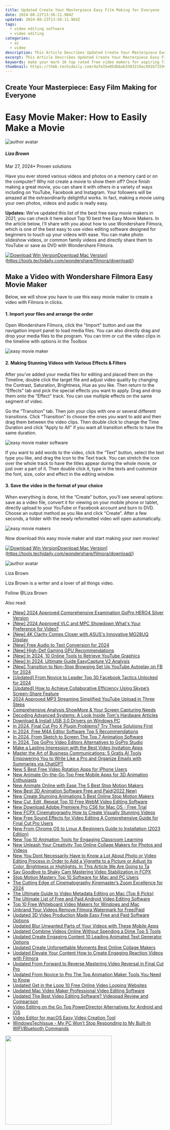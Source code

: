 ```yaml
---
title: Updated Create Your Masterpiece Easy Film Making for Everyone
date: 2024-08-22T13:56:11.984Z
updated: 2024-08-23T13:56:11.984Z
tags: 
  - video editing software
  - video editing
categories: 
  - ai
  - video
description: This Article Describes Updated Create Your Masterpiece Easy Film Making for Everyone
excerpt: This Article Describes Updated Create Your Masterpiece Easy Film Making for Everyone
keywords: make your mark 16 top rated free video makers for aspiring filmmakers,reaction video made easy mastering filmora for beginners,follow easy steps below to create your masterpiece now,create your masterpiece easy film making for everyone,elevate your storytelling easy video creation with ezvid on mac,create a blockbuster easy movie making for everyone,make your own movie masterpiece a fun and easy guide for kids
thumbnail: https://thmb.techidaily.com/4a7e35e05dbbab3383219ac491b7159c730c023be090a3ce22bfc91cc23bb5f7.jpg
---
```


## Create Your Masterpiece: Easy Film Making for Everyone

# Easy Movie Maker: How to Easily Make a Movie

![author avatar](https://lh5.googleusercontent.com/-AIMmjowaFs4/AAAAAAAAAAI/AAAAAAAAABc/Y5UmwDaI7HU/s250-c-k/photo.jpg)

##### Liza Brown

 Mar 27, 2024• Proven solutions

Have you ever stored various videos and photos on a memory card or on the computer? Why not create a movie to show them off? Once finish making a great movie, you can share it with others in a variety of ways including on YouTube, Facebook and Instagram. Your followers will be amazed at the extraordinarily delightful works. In fact, making a movie using your own photos, videos and audio is really easy.

 **Updates:** We’ve updated this list of the best free easy movie makers in 2021, you can check it here about Top 10 best free Easy Movie Makers. In the article below, I’ll share with you about how to use Wondershare Filmora, which is one of the best easy to use video editing software designed for beginners to touch up your videos with ease. You can make photo slideshow videos, or common family videos and directly share them to YouTube or save as DVD with Wondershare Filmora.

[![Download Win Version](https://images.wondershare.com/filmora/guide/download-btn-win.jpg)](https://tools.techidaily.com/wondershare/filmora/download/)[Download Mac Version](https://images.wondershare.com/filmora/guide/download-btn-mac.jpg)](https://tools.techidaily.com/wondershare/filmora/download/)

## Make a Video with Wondershare Filmora Easy Movie Maker

Below, we will show you have to use this easy movie maker to create a video with Filmora in clicks.

#### 1\.  Import your files and arrange the order

Open Wondershare Filmora, click the "Import" button and use the navigation import panel to load media files. You can also directly drag and drop your media files to the program. You can trim or cut the video clips in the timeline with options in the Toolbox

![easy movie maker](https://images.wondershare.com/filmora/article-images/video-editor-main-interface-1.jpg)

#### 2\.  Making Stunning Videos with Various Effects & Filters

After you’ve added your media files for editing and placed them on the Timeline, double click the target file and adjust video quality by changing the Contrast, Saturation, Brightness, Hue as you like. Then return to the “Effects” tab and pick the special effects you want to apply. Drag and drop them onto the “Effect” track. You can use multiple effects on the same segment of video.

Go the “Transition” tab. Then join your clips with one or several different transitions. Click “Transition” to choose the ones you want to add and then drag them between the video clips. Then double click to change the Time Duration and click "Apply to All" if you want all transition effects to have the same duration.

![easy movie maker software](https://images.wondershare.com/filmora/article-images/adjust-the-effects.jpg)

If you want to add words to the video, click the “Text” button, select the text type you like, and drag the icon to the Text track. You can stretch the icon over the whole track to have the titles appear during the whole movie, or just over a part of it. Then double click it, type in the texts and customize the font, size, color and effect in the editing window.

#### 3\. Save the video in the format of your choice

When everything is done, hit the “Create” button, you'll see several options: save as a video file, convert it for viewing on your mobile phone or tablet, directly upload to your YouTube or Facebook account and burn to DVD. Choose an output method as you like and click “Create”. After a few seconds, a folder with the newly reformatted video will open automatically.

![easy movie makers](https://images.wondershare.com/filmora/article-images/filmora9-export-options.jpg)

Now download this easy movie maker and start making your own movies!

[![Download Win Version](https://images.wondershare.com/filmora/guide/download-btn-win.jpg)](https://tools.techidaily.com/wondershare/filmora/download/)[Download Mac Version](https://images.wondershare.com/filmora/guide/download-btn-mac.jpg)](https://tools.techidaily.com/wondershare/filmora/download/)

![author avatar](https://lh5.googleusercontent.com/-AIMmjowaFs4/AAAAAAAAAAI/AAAAAAAAABc/Y5UmwDaI7HU/s250-c-k/photo.jpg)

Liza Brown

Liza Brown is a writer and a lover of all things video.

Follow @Liza Brown

<span class="atpl-alsoreadstyle">Also read:</span>
<div><ul>
<li><a href="https://vp-tips.techidaily.com/new-2024-approved-comprehensive-examination-gopro-hero4-silver-version/"><u>[New] 2024 Approved  Comprehensive Examination  GoPro HERO4 Silver Version</u></a></li>
<li><a href="https://fox-access.techidaily.com/new-2024-approved-vlc-and-mpc-showdown-whats-your-preference-for-video/"><u>[New] 2024 Approved  VLC and MPC Showdown  What's Your Preference for Video?</u></a></li>
<li><a href="https://extra-resources.techidaily.com/new-4k-clarity-comes-closer-with-asuss-innovative-mg28uq-display/"><u>[New] 4K Clarity Comes Closer with ASUS's Innovative MG28UQ Display</u></a></li>
<li><a href="https://fox-blue.techidaily.com/new-free-audio-to-text-conversion-for-2024/"><u>[New] Free Audio to Text Conversion for 2024</u></a></li>
<li><a href="https://fox-friendly.techidaily.com/new-high-def-gaming-gpu-recommendations/"><u>[New] High-Def Gaming GPU Recommendations</u></a></li>
<li><a href="https://youtube-docs.techidaily.com/n-2024-10-online-tools-to-retrieve-youtube-graphics/"><u>[New] In 2024, 10 Online Tools to Retrieve YouTube Graphics</u></a></li>
<li><a href="https://video-screen-grab.techidaily.com/new-in-2024-ultimate-guide-easycapture-v2-analysis/"><u>[New] In 2024, Ultimate Guide  EasyCapture V2 Analysis</u></a></li>
<li><a href="https://facebook-videos.techidaily.com/new-transition-to-non-stop-browsing-set-up-youtube-autoplay-on-fb-for-2024/"><u>[New] Transition to Non-Stop Browsing  Set Up YouTube Autoplay on FB for 2024</u></a></li>
<li><a href="https://facebook-videos.techidaily.com/updated-from-novice-to-leader-top-30-facebook-tactics-unlocked-for-2024/"><u>[Updated] From Novice to Leader  Top 30 Facebook Tactics Unlocked for 2024</u></a></li>
<li><a href="https://desktop-recording.techidaily.com/updated-how-to-achieve-collaborative-efficiency-using-skypes-screen-share-feature/"><u>[Updated] How to Achieve Collaborative Efficiency Using Skype’s Screen-Share Feature</u></a></li>
<li><a href="https://youtube-help.techidaily.com/2024-approved-mp3-streaming-simplified-youtube-upload-in-three-steps/"><u>2024 Approved  MP3 Streaming Simplified  YouTube Upload in Three Steps</u></a></li>
<li><a href="https://digital-screen-recording.techidaily.com/comprehensive-analysis-showmore-and-your-screen-capturing-needs/"><u>Comprehensive Analysis  ShowMore & Your Screen Capturing Needs</u></a></li>
<li><a href="https://ai-vdieo-software.techidaily.com/decoding-advanced-systems-a-look-inside-toms-hardware-articles/"><u>Decoding Advanced Systems: A Look Inside Tom's Hardware Articles</u></a></li>
<li><a href="https://win-amazing.techidaily.com/download-and-install-usb-30-drivers-on-windows-pc/"><u>Download & Install USB 3.0 Drivers on Windows PC</u></a></li>
<li><a href="https://ai-vdieo-software.techidaily.com/in-2024-final-cut-pro-x-plugin-problems-try-these-solutions-first/"><u>In 2024, Final Cut Pro X Plugin Problems? Try These Solutions First</u></a></li>
<li><a href="https://ai-vdieo-software.techidaily.com/in-2024-free-m4a-editor-software-top-5-recommendations/"><u>In 2024, Free M4A Editor Software Top 5 Recommendations</u></a></li>
<li><a href="https://ai-vdieo-software.techidaily.com/in-2024-from-sketch-to-screen-the-top-7-animation-software/"><u>In 2024, From Sketch to Screen The Top 7 Animation Software</u></a></li>
<li><a href="https://ai-vdieo-software.techidaily.com/in-2024-top-gopro-video-editors-alternatives-to-gopro-studio/"><u>In 2024, Top GoPro Video Editors Alternatives to GoPro Studio</u></a></li>
<li><a href="https://ai-vdieo-software.techidaily.com/make-a-lasting-impression-with-the-best-video-invitation-apps/"><u>Make a Lasting Impression with the Best Video Invitation Apps</u></a></li>
<li><a href="https://tech-revival.techidaily.com/master-the-art-of-business-communications-5-gratis-ai-tools-empowering-you-to-write-like-a-pro-and-organize-emails-with-summaries-via-chatgpt/"><u>Master the Art of Business Communications: 5 Gratis AI Tools Empowering You to Write Like a Pro and Organize Emails with Summaries via ChatGPT</u></a></li>
<li><a href="https://ai-vdieo-software.techidaily.com/new-5-best-free-video-rotation-apps-for-iphone-users/"><u>New 5 Best Free Video Rotation Apps for iPhone Users</u></a></li>
<li><a href="https://ai-vdieo-software.techidaily.com/new-animate-on-the-go-top-free-mobile-apps-for-3d-animation-enthusiasts/"><u>New Animate On-the-Go Top Free Mobile Apps for 3D Animation Enthusiasts</u></a></li>
<li><a href="https://ai-vdieo-software.techidaily.com/new-animate-online-with-ease-the-5-best-stop-motion-makers/"><u>New Animate Online with Ease The 5 Best Stop Motion Makers</u></a></li>
<li><a href="https://ai-vdieo-software.techidaily.com/new-best-3d-animation-software-free-and-paid2022-new/"><u>New Best 3D Animation Software Free and Paid(2022 New)</u></a></li>
<li><a href="https://ai-vdieo-software.techidaily.com/new-create-stunning-animations-5-best-online-stop-motion-makers/"><u>New Create Stunning Animations 5 Best Online Stop Motion Makers</u></a></li>
<li><a href="https://ai-vdieo-software.techidaily.com/new-cut-edit-repeat-top-10-free-webm-video-editing-software/"><u>New Cut, Edit, Repeat Top 10 Free WebM Video Editing Software</u></a></li>
<li><a href="https://ai-vdieo-software.techidaily.com/new-download-adobe-premiere-pro-cs6-for-mac-os-free-trial/"><u>New Download Adobe Premiere Pro CS6 for Mac OS - Free Trial</u></a></li>
<li><a href="https://ai-vdieo-software.techidaily.com/new-fcpx-cinematography-how-to-create-visually-stunning-videos/"><u>New FCPX Cinematography How to Create Visually Stunning Videos</u></a></li>
<li><a href="https://ai-vdieo-software.techidaily.com/new-free-sound-effects-for-video-editing-a-comprehensive-guide-for-final-cut-pro-users/"><u>New Free Sound Effects for Video Editing A Comprehensive Guide for Final Cut Pro Users</u></a></li>
<li><a href="https://ai-vdieo-software.techidaily.com/new-from-chrome-os-to-linux-a-beginners-guide-to-installation-2023-edition/"><u>New From Chrome OS to Linux A Beginners Guide to Installation (2023 Edition)</u></a></li>
<li><a href="https://ai-vdieo-software.techidaily.com/new-top-10-animation-tools-for-engaging-classroom-learning/"><u>New Top 10 Animation Tools for Engaging Classroom Learning</u></a></li>
<li><a href="https://ai-vdieo-software.techidaily.com/new-unleash-your-creativity-top-online-collage-makers-for-photos-and-videos/"><u>New Unleash Your Creativity Top Online Collage Makers for Photos and Videos</u></a></li>
<li><a href="https://ai-vdieo-software.techidaily.com/new-you-dont-necessarily-have-to-know-a-lot-about-photo-or-video-editing-process-in-order-to-add-a-vignette-to-a-picture-or-adjust-its-color-brightness-or-h/"><u>New You Dont Necessarily Have to Know a Lot About Photo or Video Editing Process in Order to Add a Vignette to a Picture or Adjust Its Color, Brightness or Highlights. In This Article We Are Going to Ta</u></a></li>
<li><a href="https://ai-vdieo-software.techidaily.com/say-goodbye-to-shaky-cam-mastering-video-stabilization-in-fcpx/"><u>Say Goodbye to Shaky Cam Mastering Video Stabilization in FCPX</u></a></li>
<li><a href="https://ai-vdieo-software.techidaily.com/stop-motion-mastery-top-10-software-for-mac-and-pc-users/"><u>Stop Motion Mastery Top 10 Software for Mac and PC Users</u></a></li>
<li><a href="https://fox-access.techidaily.com/the-cutting-edge-of-cinematography-kinemasters-zoom-excellence-for-2024/"><u>The Cutting Edge of Cinematography  Kinemaster’s Zoom Excellence for 2024</u></a></li>
<li><a href="https://ai-vdieo-software.techidaily.com/the-ultimate-guide-to-video-metadata-editing-on-mac-top-8-picks/"><u>The Ultimate Guide to Video Metadata Editing on Mac (Top 8 Picks)</u></a></li>
<li><a href="https://ai-vdieo-software.techidaily.com/the-ultimate-list-of-free-and-paid-android-video-editing-software/"><u>The Ultimate List of Free and Paid Android Video Editing Software</u></a></li>
<li><a href="https://ai-vdieo-software.techidaily.com/top-10-free-whiteboard-video-makers-for-windows-and-mac/"><u>Top 10 Free Whiteboard Video Makers for Windows and Mac</u></a></li>
<li><a href="https://ai-vdieo-software.techidaily.com/unbrand-your-videos-remove-filmora-watermark-for-freepaid/"><u>Unbrand Your Videos Remove Filmora Watermark for Free/Paid</u></a></li>
<li><a href="https://ai-vdieo-software.techidaily.com/updated-3d-video-production-made-easy-free-and-paid-software-options/"><u>Updated 3D Video Production Made Easy Free and Paid Software Options</u></a></li>
<li><a href="https://ai-vdieo-software.techidaily.com/updated-blur-unwanted-parts-of-your-videos-with-these-mobile-apps/"><u>Updated Blur Unwanted Parts of Your Videos with These Mobile Apps</u></a></li>
<li><a href="https://ai-vdieo-software.techidaily.com/updated-combine-videos-online-without-spending-a-dime-top-5-tools/"><u>Updated Combine Videos Online Without Spending a Dime Top 5 Tools</u></a></li>
<li><a href="https://ai-vdieo-software.techidaily.com/updated-create-engaging-content-10-leading-animated-text-generator-options/"><u>Updated Create Engaging Content 10 Leading Animated Text Generator Options</u></a></li>
<li><a href="https://ai-vdieo-software.techidaily.com/updated-create-unforgettable-moments-best-online-collage-makers/"><u>Updated Create Unforgettable Moments Best Online Collage Makers</u></a></li>
<li><a href="https://ai-vdieo-software.techidaily.com/updated-elevate-your-content-how-to-create-engaging-reaction-videos-with-filmora/"><u>Updated Elevate Your Content How to Create Engaging Reaction Videos with Filmora</u></a></li>
<li><a href="https://ai-vdieo-software.techidaily.com/updated-from-forward-to-reverse-mastering-video-reversal-in-final-cut-pro/"><u>Updated From Forward to Reverse Mastering Video Reversal in Final Cut Pro</u></a></li>
<li><a href="https://ai-vdieo-software.techidaily.com/updated-from-novice-to-pro-the-top-animation-maker-tools-you-need-to-know/"><u>Updated From Novice to Pro The Top Animation Maker Tools You Need to Know</u></a></li>
<li><a href="https://ai-vdieo-software.techidaily.com/updated-get-in-the-loop-10-free-online-video-looping-websites/"><u>Updated Get in the Loop 10 Free Online Video Looping Websites</u></a></li>
<li><a href="https://ai-vdieo-software.techidaily.com/updated-mac-video-maker-professional-video-editing-software/"><u>Updated Mac Video Maker Professional Video Editing Software</u></a></li>
<li><a href="https://ai-vdieo-software.techidaily.com/updated-the-best-video-editing-software-videopad-review-and-comparison/"><u>Updated The Best Video Editing Software? Videopad Review and Comparison</u></a></li>
<li><a href="https://ai-vdieo-software.techidaily.com/video-editing-on-the-go-top-powerdirector-alternatives-for-android-and-ios/"><u>Video Editing on the Go Top PowerDirector Alternatives for Android and iOS</u></a></li>
<li><a href="https://ai-vdieo-software.techidaily.com/video-editor-for-macos-easy-video-creation-tool/"><u>Video Editor for macOS Easy Video Creation Tool</u></a></li>
<li><a href="https://driver-error.techidaily.com/1721096890246-windowstechissue-my-pc-wont-stop-responding-to-my-built-in-wifibluetooth-commands/"><u>WindowsTechIssue - My PC Won’t Stop Responding to My Built-In WIFI/Bluetooth Commands</u></a></li>
</ul></div>

<ins class="adsbygoogle"
      style="display:block"
      data-ad-client="ca-pub-7571918770474297"
      data-ad-slot="8358498916"
      data-ad-format="auto"
      data-full-width-responsive="true"></ins>
<!-- affiliate ads begin -->
<a href="https://aligracehair.sjv.io/c/5597632/2087264/19272" target="_top" id="2087264"><img src="//a.impactradius-go.com/display-ad/19272-2087264" border="0" alt="" width="336" height="280"/></a><img height="0" width="0" src="https://imp.pxf.io/i/5597632/2087264/19272" style="position:absolute;visibility:hidden;" border="0" />
<!-- affiliate ads end -->